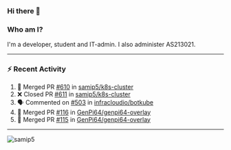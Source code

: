 ### Hi there 👋

### Who am I?
I'm a developer, student and IT-admin. I also administer AS213021.

---
### :zap: Recent Activity
<!--START_SECTION:activity-->
1. 🎉 Merged PR [#610](https://github.com/samip5/k8s-cluster/pull/610) in [samip5/k8s-cluster](https://github.com/samip5/k8s-cluster)
2. ❌ Closed PR [#611](https://github.com/samip5/k8s-cluster/pull/611) in [samip5/k8s-cluster](https://github.com/samip5/k8s-cluster)
3. 🗣 Commented on [#503](https://github.com/infracloudio/botkube/issues/503) in [infracloudio/botkube](https://github.com/infracloudio/botkube)
4. 🎉 Merged PR [#116](https://github.com/GenPi64/genpi64-overlay/pull/116) in [GenPi64/genpi64-overlay](https://github.com/GenPi64/genpi64-overlay)
5. 🎉 Merged PR [#115](https://github.com/GenPi64/genpi64-overlay/pull/115) in [GenPi64/genpi64-overlay](https://github.com/GenPi64/genpi64-overlay)
<!--END_SECTION:activity-->
---

<img align="center" src="https://github-readme-stats.vercel.app/api?username=samip5&show_icons=true" alt="samip5" />
